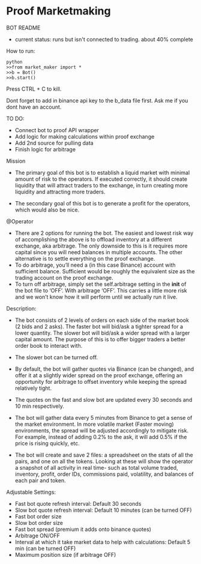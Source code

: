 # Proof Marketmaking

BOT README

- current status: runs but isn't connected to trading. about 40% complete

How to run:

	python
	>>from market_maker import *
	>>b = Bot()
	>>b.start()

Press CTRL + C to kill.

Dont forget to add in binance api key to the b_data file first. Ask me if you dont have an account.

TO DO:

- Connect bot to proof API wrapper
- Add logic for making calculations within proof exchange
- Add 2nd source for pulling data
- Finish logic for arbitrage

Mission

- The primary goal of this bot is to establish a liquid market with minimal amount of risk to the operators. If executed correctly, it should create liquidity that will attract traders to the exchange, in turn creating more liquidity and attracting more traders.

- The secondary goal of this bot is to generate a profit for the operators, which would also be nice. 


@Operator

- There are 2 options for running the bot. The easiest and lowest risk way of accomplishing the above is to offload inventory at a different exchange, aka arbitrage. The only downside to this is it requires more capital since you will need balances in multiple accounts. The other alternative is to settle everything on the proof exchange. 
- To do arbitrage, you’ll need a (in this case Binance) account with sufficient balance. Sufficient would be roughly the equivalent size as the trading account on the proof exchange. 
- To turn off arbitrage, simply set the self.arbitrage setting in the __init__ of the bot file to ‘OFF’. With arbitrage ‘OFF’. This carries a little more risk and we won’t know how it will perform until we actually run it live.

Description:

- The bot consists of 2 levels of orders on each side of the market book (2 bids and 2 asks). The faster bot will bid/ask a tighter spread for a lower quantity. The slower bot will bid/ask a wider spread with a larger capital amount. The purpose of this is to offer bigger traders a better order book to interact with. 
- The slower bot can be turned off. 
- By default, the bot will gather quotes via Binance (can be changed), and offer it at a slightly wider spread on the proof exchange, offering an opportunity for arbitrage to offset inventory while keeping the spread relatively tight. 
- The quotes on the fast and slow bot are updated every 30 seconds and 10 min respectively.

- The bot will gather data every 5 minutes from Binance to get a sense of the market environment. In more volatile market (Faster moving) environments, the spread will be adjusted accordingly to mitigate risk. For example, instead of adding 0.2% to the ask, it will add 0.5% if the price is rising quickly, etc.

- The bot will create and save 2 files: a spreadsheet on the stats of all the pairs, and one on all the tokens. Looking at these will show the operator a snapshot of all activity in real time- such as total volume traded, inventory, profit, order IDs, commissions paid, volatility, and balances of each pair and token.  

Adjustable Settings:

- Fast bot quote refresh interval: Default 30 seconds
- Slow bot quote refresh interval: Default 10 minutes (can be turned OFF)
- Fast bot order size
- Slow bot order size
- Fast bot spread (premium it adds onto binance quotes)
- Arbitrage ON/OFF
- Interval at which it take market data to help with calculations: Default 5 min (can be turned OFF)
- Maximum position size (if arbitrage OFF)


